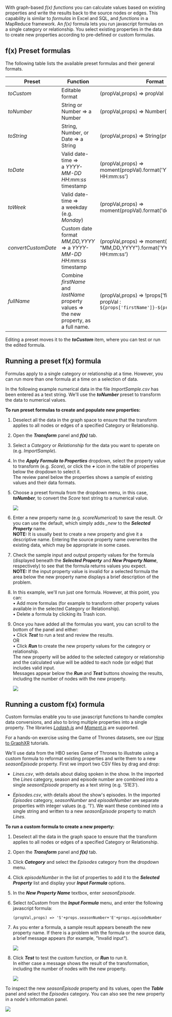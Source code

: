 With graph-based _f(x)_ _functions_ you can calculate values based on existing properties and write the results back to the source nodes or edges. This capability is similar to _formulas_ in Excel and SQL, and _functions_ in a MapReduce framework. An _f(x)_ formula lets you run javascript formulas on a single category or relationship. You select existing properties in the data to create new properties according to pre-defined or custom formulas.

## f(x) Preset formulas

The following table lists the available preset formulas and their general formats.

| **Preset** | **Function** | **Format** |
| --- | --- | --- |
| _toCustom_ | Editable format | (propVal,props) => propVal |
| _toNumber_ | String or Number => a Number | (propVal,props) => Number(propVal) \| 0 |
| _toString_ | String, Number, or Date => a String | (propVal,props) => String(propVal) |
| _toDate_ | Valid date-time =>  <br/>a _YYYY-MM-DD HH:mm:ss_ timestamp | (propVal,props) => moment(propVal).format('YYYY-MM-DD HH:mm:ss') |
| _toWeek_ | Valid date-time =>  <br/>a weekday (e.g. _Monday_) | (propVal,props) => moment(propVal).format('dddd') |
| _convertCustomDate_ | Custom date format _MM,DD,YYYY_ => a _YYYY-MM-DD HH:mm:ss_ timestamp | (propVal,props) => moment(propVal, "MM,DD,YYYY").format('YYYY-MM-DD HH:mm:ss') |
| _fullName_ | Combine _firstName_ and _lastName_ property values =>  <br/>the new property, as a full name. | (propVal,props) => !props\['firstName'\] ? propVal : `${props['firstName']}-${props['lastName']}` |

Editing a preset moves it to the _**toCustom**_ item, where you can test or run the edited formula.

## Running a preset f(x) formula

Formulas apply to a single category or relationship at a time. However, you can run more than one formula at a time on a selection of data.

In the following example numerical data in the file _ImportSample.csv_ has been entered as a text string. We'll use the _**toNumber**_ preset to transform the data to numerical values.

**To run preset formulas to create and populate new properties:**

1.  Deselect all the data in the graph space to ensure that the transform applies to all nodes or edges of a specified Category or Relationship.
    
2.  Open the _**Transform**_ panel and _**f(x)**_ tab.
    
3.  Select a _Category_ or _Relationship_ for the data you want to operate on (e.g. _ImportSample_).
    
4.  In the _**Apply Formula to Properties**_ dropdown, select the property value to transform (e.g. _Score_), or click the _**+**_ icon in the table of properties below the dropdown to select it.  
    The review panel below the properties shows a sample of existing values and their data formats.
    
5.  Choose a preset formula from the dropdown menu, in this case, _**toNumber**,_ to convert the _Score_ text string to a numerical value.
    
    ![](/06_01_01_FunctionStart1320.png)
6.  Enter a new property name (e.g. _scoreNumerical_) to save the result. Or you can use the default, which simply adds _\_new_ to the _**Selected Property**_ name.  
    **NOTE:** It is usually best to create a new property and give it a descriptive name. Entering the source property name overwrites the existing data, which may be appropriate in some cases.
    
7.  Check the sample input and output property values for the formula (displayed beneath the _**Selected Property**_ and _**New Property Name**_, respectively) to see that the formula returns values you expect.  
    **NOTE:** If the input property value is invalid for a selected formula the area below the new property name displays a brief description of the problem.
    
8.  In this example, we'll run just one formula. However, at this point, you can:  
    • Add more formulas (for example to transform other property values available in the selected Category or Relationship).  
    • Delete a formula by clicking its Trash icon.
    
9.  Once you have added all the formulas you want, you can scroll to the bottom of the panel and either:  
    • Click _**Test**_ to run a test and review the results.  
    OR  
    • Click _**Run**_ to create the new property values for the category or relationship.  
    The new property will be added to the selected category or relationship and the calculated value will be added to each node (or edge) that includes valid input.  
    Messages appear below the _**Run**_ and _**Test**_ buttons showing the results, including the number of nodes with the new property.
    
    ![](/06_01_02_FunctionDone720.png)

## Running a custom f(x) formula

Custom formulas enable you to use javascript functions to handle complex data conversions, and also to bring multiple properties into a single property. The libraries [_Lodash.js_](https://lodash.com/docs) and [_Moment.js_](https://momentjs.com/docs/) are supported.

For a hands-on exercise using the Game of Thrones datasets, see our [How to GraphXR](https://helpcenter.kineviz.com/learning-center/HC/how-to-graphxr) tutorials.

We'll use data from the HBO series Game of Thrones to illustrate using a custom formula to reformat existing properties and write them to a new _seasonEpisode_ property. First we import two CSV files by drag and drop:

*   _Lines.csv_, with details about dialog spoken in the show. In the imported the _Lines_ category, season and episode number are combined into a single _seasonEpisode_ property as a text string (e.g. 'S1E3').
    
*   _Episodes.csv_, with details about the show's episodes. In the imported _Episodes_ category, _seasonNumber_ and _episodeNumber_ are separate properties with integer values (e.g. '1'). We want these combined into a single string and written to a new _seasonEpisode_ property to match _Lines_.
    

**To run a custom formula to create a new property:**

1.  Deselect all the data in the graph space to ensure that the transform applies to all nodes or edges of a specified Category or Relationship.
    
2.  Open the _**Transform**_ panel and _**f(x)**_ tab.
    
3.  Click _**Category**_ and select the _Episodes_ category from the dropdown menu.
    
4.  Click _episodeNumber_ in the list of properties to add it to the _**Selected Property**_ list and display your _**Input Formula**_ options.
    
5.  In the _**New Property Name**_ textbox, enter _seasonEpisode_.
    
6.  Select _toCustom_ from the _**Input Formula**_ menu, and enter the following javascript formula:
    
    ```
    (propVal,props) => 'S'+props.seasonNumber+'E'+props.episodeNumber
    ```
    
7.  As you enter a formula, a sample result appears beneath the new property name. If there is a problem with the formula or the source data, a brief message appears (for example, "Invalid input").
    
    ![](/06_01_03_CustomFcnStart1320.png)
8.  Click _**Test**_ to test the custom function, or _**Run**_ to run it.  
    In either case a message shows the result of the transformation, including the number of nodes with the new property.
    
    ![](/06_01_04_CustomFcnDone1320.png)

To inspect the new _seasonEpisode_ property and its values, open the _**Table**_ panel and select the _Episodes_ category. You can also see the new property in a node's information panel.

![](/06_01_04_CustomFcnTable1320.png)